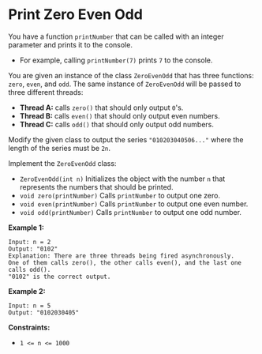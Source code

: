 # Print Zero Even Odd

You have a function `printNumber` that can be called with an integer parameter and prints it to the console.

- For example, calling `printNumber(7)` prints `7` to the console.

You are given an instance of the class `ZeroEvenOdd` that has three functions: `zero`, `even`, and `odd`. The same instance of `ZeroEvenOdd` will be passed to three different threads:

- **Thread A:** calls `zero()` that should only output `0`'s.
- **Thread B:** calls `even()` that should only output even numbers.
- **Thread C:** calls `odd()` that should only output odd numbers.

Modify the given class to output the series `"010203040506..."` where the length of the series must be `2n`.

Implement the `ZeroEvenOdd` class:

- `ZeroEvenOdd(int n)` Initializes the object with the number `n` that represents the numbers that should be printed.
- `void zero(printNumber)` Calls `printNumber` to output one zero.
- `void even(printNumber)` Calls `printNumber` to output one even number.
- `void odd(printNumber)` Calls `printNumber` to output one odd number.

**Example 1:**

```
Input: n = 2
Output: "0102"
Explanation: There are three threads being fired asynchronously.
One of them calls zero(), the other calls even(), and the last one calls odd().
"0102" is the correct output.
```

**Example 2:**

```
Input: n = 5
Output: "0102030405"
```

**Constraints:**

- `1 <= n <= 1000`